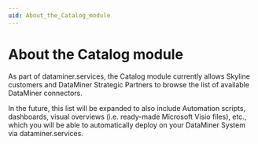 ```yaml
---
uid: About_the_Catalog_module
---
```


# About the Catalog module

As part of dataminer.services, the Catalog module currently allows Skyline customers and DataMiner Strategic Partners to browse the list of available DataMiner connectors.

In the future, this list will be expanded to also include Automation scripts, dashboards, visual overviews (i.e. ready-made Microsoft Visio files), etc., which you will be able to automatically deploy on your DataMiner System via dataminer.services.
